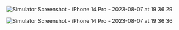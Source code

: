 
![Simulator Screenshot - iPhone 14 Pro - 2023-08-07 at 19 36 29](https://github.com/mbaransen/OrderApp/assets/94108242/3eb4ac10-25c3-4dfa-867a-004d615c5770)

![Simulator Screenshot - iPhone 14 Pro - 2023-08-07 at 19 36 36](https://github.com/mbaransen/OrderApp/assets/94108242/42694f7b-160f-43d8-926f-e8320472bddf)
